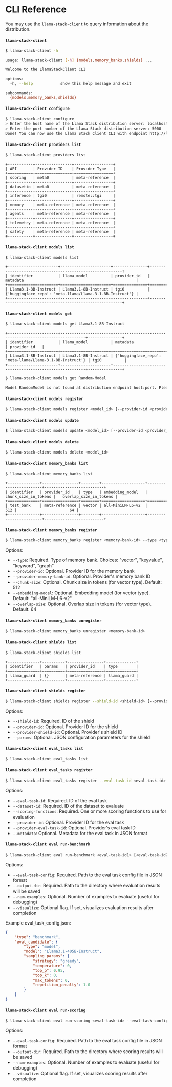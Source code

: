 # CLI Reference

You may use the `llama-stack-client` to query information about the distribution.

#### `llama-stack-client`
```bash
$ llama-stack-client -h

usage: llama-stack-client [-h] {models,memory_banks,shields} ...

Welcome to the LlamaStackClient CLI

options:
  -h, --help            show this help message and exit

subcommands:
  {models,memory_banks,shields}
```

#### `llama-stack-client configure`
```bash
$ llama-stack-client configure
> Enter the host name of the Llama Stack distribution server: localhost
> Enter the port number of the Llama Stack distribution server: 5000
Done! You can now use the Llama Stack Client CLI with endpoint http://localhost:5000
```


#### `llama-stack-client providers list`
```bash
$ llama-stack-client providers list
```
```
+-----------+----------------+-----------------+
| API       | Provider ID    | Provider Type   |
+===========+================+=================+
| scoring   | meta0          | meta-reference  |
+-----------+----------------+-----------------+
| datasetio | meta0          | meta-reference  |
+-----------+----------------+-----------------+
| inference | tgi0           | remote::tgi     |
+-----------+----------------+-----------------+
| memory    | meta-reference | meta-reference  |
+-----------+----------------+-----------------+
| agents    | meta-reference | meta-reference  |
+-----------+----------------+-----------------+
| telemetry | meta-reference | meta-reference  |
+-----------+----------------+-----------------+
| safety    | meta-reference | meta-reference  |
+-----------+----------------+-----------------+
```

#### `llama-stack-client models list`
```bash
$ llama-stack-client models list
```
```
+----------------------+----------------------+---------------+----------------------------------------------------------+
| identifier           | llama_model          | provider_id   | metadata                                                 |
+======================+======================+===============+==========================================================+
| Llama3.1-8B-Instruct | Llama3.1-8B-Instruct | tgi0          | {'huggingface_repo': 'meta-llama/Llama-3.1-8B-Instruct'} |
+----------------------+----------------------+---------------+----------------------------------------------------------+
```

#### `llama-stack-client models get`
```bash
$ llama-stack-client models get Llama3.1-8B-Instruct
```

```
+----------------------+----------------------+----------------------------------------------------------+---------------+
| identifier           | llama_model          | metadata                                                 | provider_id   |
+======================+======================+==========================================================+===============+
| Llama3.1-8B-Instruct | Llama3.1-8B-Instruct | {'huggingface_repo': 'meta-llama/Llama-3.1-8B-Instruct'} | tgi0          |
+----------------------+----------------------+----------------------------------------------------------+---------------+
```


```bash
$ llama-stack-client models get Random-Model

Model RandomModel is not found at distribution endpoint host:port. Please ensure endpoint is serving specified model.
```

#### `llama-stack-client models register`

```bash
$ llama-stack-client models register <model_id> [--provider-id <provider_id>] [--provider-model-id <provider_model_id>] [--metadata <metadata>]
```

#### `llama-stack-client models update`

```bash
$ llama-stack-client models update <model_id> [--provider-id <provider_id>] [--provider-model-id <provider_model_id>] [--metadata <metadata>]
```

#### `llama-stack-client models delete`

```bash
$ llama-stack-client models delete <model_id>
```

#### `llama-stack-client memory_banks list`
```bash
$ llama-stack-client memory_banks list
```
```
+--------------+----------------+--------+-------------------+------------------------+--------------------------+
| identifier   | provider_id    | type   | embedding_model   |   chunk_size_in_tokens |   overlap_size_in_tokens |
+==============+================+========+===================+========================+==========================+
| test_bank    | meta-reference | vector | all-MiniLM-L6-v2  |                    512 |                       64 |
+--------------+----------------+--------+-------------------+------------------------+--------------------------+
```

#### `llama-stack-client memory_banks register`
```bash
$ llama-stack-client memory_banks register <memory-bank-id> --type <type> [--provider-id <provider-id>] [--provider-memory-bank-id <provider-memory-bank-id>] [--chunk-size <chunk-size>] [--embedding-model <embedding-model>] [--overlap-size <overlap-size>]
```

Options:
- `--type`: Required. Type of memory bank. Choices: "vector", "keyvalue", "keyword", "graph"
- `--provider-id`: Optional. Provider ID for the memory bank
- `--provider-memory-bank-id`: Optional. Provider's memory bank ID
- `--chunk-size`: Optional. Chunk size in tokens (for vector type). Default: 512
- `--embedding-model`: Optional. Embedding model (for vector type). Default: "all-MiniLM-L6-v2"
- `--overlap-size`: Optional. Overlap size in tokens (for vector type). Default: 64

#### `llama-stack-client memory_banks unregister`
```bash
$ llama-stack-client memory_banks unregister <memory-bank-id>
```

#### `llama-stack-client shields list`
```bash
$ llama-stack-client shields list
```

```
+--------------+----------+----------------+-------------+
| identifier   | params   | provider_id    | type        |
+==============+==========+================+=============+
| llama_guard  | {}       | meta-reference | llama_guard |
+--------------+----------+----------------+-------------+
```

#### `llama-stack-client shields register`
```bash
$ llama-stack-client shields register --shield-id <shield-id> [--provider-id <provider-id>] [--provider-shield-id <provider-shield-id>] [--params <params>]
```

Options:
- `--shield-id`: Required. ID of the shield
- `--provider-id`: Optional. Provider ID for the shield
- `--provider-shield-id`: Optional. Provider's shield ID
- `--params`: Optional. JSON configuration parameters for the shield

#### `llama-stack-client eval_tasks list`
```bash
$ llama-stack-client eval_tasks list
```

#### `llama-stack-client eval_tasks register`
```bash
$ llama-stack-client eval_tasks register --eval-task-id <eval-task-id> --dataset-id <dataset-id> --scoring-functions <function1> [<function2> ...] [--provider-id <provider-id>] [--provider-eval-task-id <provider-eval-task-id>] [--metadata <metadata>]
```

Options:
- `--eval-task-id`: Required. ID of the eval task
- `--dataset-id`: Required. ID of the dataset to evaluate
- `--scoring-functions`: Required. One or more scoring functions to use for evaluation
- `--provider-id`: Optional. Provider ID for the eval task
- `--provider-eval-task-id`: Optional. Provider's eval task ID
- `--metadata`: Optional. Metadata for the eval task in JSON format

#### `llama-stack-client eval run-benchmark`
```bash
$ llama-stack-client eval run-benchmark <eval-task-id1> [<eval-task-id2> ...] --eval-task-config <config-file> --output-dir <output-dir> [--num-examples <num>] [--visualize]
```

Options:
- `--eval-task-config`: Required. Path to the eval task config file in JSON format
- `--output-dir`: Required. Path to the directory where evaluation results will be saved
- `--num-examples`: Optional. Number of examples to evaluate (useful for debugging)
- `--visualize`: Optional flag. If set, visualizes evaluation results after completion

Example eval_task_config.json:
```json
{
    "type": "benchmark",
    "eval_candidate": {
        "type": "model",
        "model": "Llama3.1-405B-Instruct",
        "sampling_params": {
            "strategy": "greedy",
            "temperature": 0,
            "top_p": 0.95,
            "top_k": 0,
            "max_tokens": 0,
            "repetition_penalty": 1.0
        }
    }
}
```

#### `llama-stack-client eval run-scoring`
```bash
$ llama-stack-client eval run-scoring <eval-task-id> --eval-task-config <config-file> --output-dir <output-dir> [--num-examples <num>] [--visualize]
```

Options:
- `--eval-task-config`: Required. Path to the eval task config file in JSON format
- `--output-dir`: Required. Path to the directory where scoring results will be saved
- `--num-examples`: Optional. Number of examples to evaluate (useful for debugging)
- `--visualize`: Optional flag. If set, visualizes scoring results after completion
